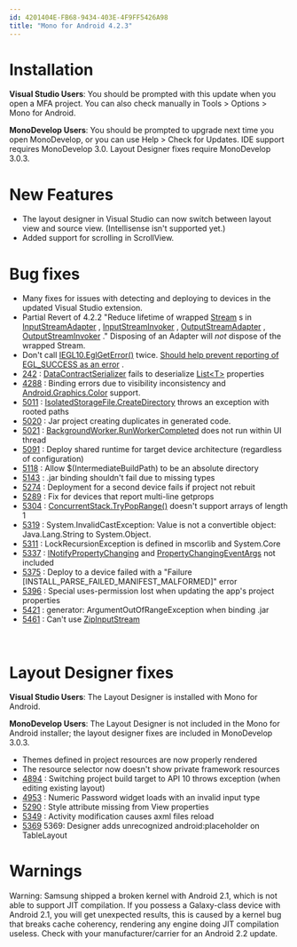 ```yaml
---
id: 4201404E-FB68-9434-403E-4F9FF5426A98
title: "Mono for Android 4.2.3"
---
```


<a name="Installation" class="injected"></a>


# Installation

 **Visual Studio Users**: You should be prompted with this update
when you open a MFA project. You can also check manually in Tools &gt; Options
&gt; Mono for Android.

 **MonoDevelop Users**: You should be prompted to upgrade next
time you open MonoDevelop, or you can use Help &gt; Check for Updates. IDE
support requires MonoDevelop 3.0. Layout Designer fixes require MonoDevelop
3.0.3.

 <a name="New_Features" class="injected"></a>


# New Features

-  The layout designer in Visual Studio can now switch between layout view and source view. (Intellisense isn't supported yet.) 
-  Added support for scrolling in ScrollView.


 <a name="Bug_fixes" class="injected"></a>


# Bug fixes

-  Many fixes for issues with detecting and deploying to devices in the updated Visual Studio extension. 
-  Partial Revert of 4.2.2 "Reduce lifetime of wrapped  [Stream](http://androidapi.xamarin.com/?link=T:System.IO.Stream) s in  [InputStreamAdapter](http://androidapi.xamarin.com/?link=T:Android.Runtime.InputStreamAdapter) ,  [InputStreamInvoker](http://androidapi.xamarin.com/?link=T:Android.Runtime.InputStreamInvoker) ,  [OutputStreamAdapter](http://androidapi.xamarin.com/?link=T:Android.Runtime.OutputStreamAdapter) ,  [OutputStreamInvoker](http://androidapi.xamarin.com/?link=T:Android.Runtime.OutputStreamInvoker) ." Disposing of an Adapter will  *not* dispose of the wrapped Stream. 
-  Don't call  [IEGL10.EglGetError()](http://androidapi.xamarin.com/?link=M:Javax.Microedition.Khronos.Egl.IEGL10.EglGetError) twice.  [Should help prevent reporting of EGL_SUCCESS as an error](http://lists.ximian.com/pipermail/monodroid/2012-May/010484.html) . 
-   [242](https://bugzilla.xamarin.com/show_bug.cgi?id=242) :  <span><span><a href="http://androidapi.xamarin.com/?link=T:System.Runtime.Serialization.DataContractSerializer" target="_blank">DataContractSerializer</a> fails to deserialize <a href="http://androidapi.xamarin.com?link=t:system.collections.generic.list{t}">
    List&lt;T&gt;</a> properties</span></span> 
-   [4288](https://bugzilla.xamarin.com/show_bug.cgi?id=4288) : Binding errors due to visibility inconsistency and  [Android.Graphics.Color](http://androidapi.xamarin.com/?link=T:Android.Graphics.Color) support. 
-   [5011](https://bugzilla.xamarin.com/show_bug.cgi?id=5011) :  <span><span><a href="http://androidapi.xamarin.com/?link=M:System.IO.IsolatedStorage.IsolatedStorageFile.CreateDirectory" target="_blank">IsolatedStorageFile.CreateDirectory</a> throws an exception
    with rooted paths</span></span> 
-   [5020](https://bugzilla.xamarin.com/show_bug.cgi?id=5020) :  <span><span>Jar project creating duplicates in generated
    code.</span></span> 
-   [5021](https://bugzilla.xamarin.com/show_bug.cgi?id=5021) :  <span><span><a href="http://androidapi.xamarin.com/?link=E:System.ComponentModel.BackgroundWorker.RunWorkerCompleted" target="_blank">BackgroundWorker.RunWorkerCompleted</a> does not run within
    UI thread</span></span> 
-   [5091](https://bugzilla.xamarin.com/show_bug.cgi?id=5091) :  <span><span>Deploy shared runtime for target device
    architecture (regardless of configuration)</span></span> 
-   [5118](https://bugzilla.xamarin.com/show_bug.cgi?id=5118) : Allow $(IntermediateBuildPath) to be an absolute directory 
-   [5143](https://bugzilla.xamarin.com/show_bug.cgi?id=5143) :  <span><span>.jar binding shouldn't fail due to missing
    types</span></span> 
-   [5274](https://bugzilla.xamarin.com/show_bug.cgi?id=5274) :  <span><span>Deployment for a second device fails if
    project not rebuit</span></span> 
-   [5289](https://bugzilla.xamarin.com/show_bug.cgi?id=5289) : Fix for devices that report multi-line getprops 
-   [5304](https://bugzilla.xamarin.com/show_bug.cgi?id=5304) :  <span><span><a href="http://androidapi.xamarin.com?link=m:system.collections.concurrent.concurrentstack{t}.trypoprange%28t[]%29">
    ConcurrentStack.TryPopRange()</a> doesn't support arrays of length
    1</span></span> 
-   [5319](https://bugzilla.xamarin.com/show_bug.cgi?id=5319) : System.InvalidCastException: Value is not a convertible object: Java.Lang.String to System.Object. 
-   [5311](https://bugzilla.xamarin.com/show_bug.cgi?id=5311) :  <span><span>LockRecursionException is defined in
    mscorlib and System.Core</span></span> 
-   [5337](https://bugzilla.xamarin.com/show_bug.cgi?id=5337) :  <span><span><a href="http://androidapi.xamarin.com?link=t:system.componentmodel.inotifypropertychanging">
    INotifyPropertyChanging</a> and <a href="http://androidapi.xamarin.com?link=t:system.componentmodel.propertychangingeventargs">
    PropertyChangingEventArgs</a> not included</span></span> 
-   [5375](https://bugzilla.xamarin.com/show_bug.cgi?id=5375) :  <span><span>Deploy to a device failed with a "Failure
    [INSTALL_PARSE_FAILED_MANIFEST_MALFORMED]" error</span></span> 
-   [5396](https://bugzilla.xamarin.com/show_bug.cgi?id=5396) :  <span><span>Special uses-permission lost when updating
    the app's project properties</span></span> 
-   [5421](https://bugzilla.xamarin.com/show_bug.cgi?id=5421) :  <span><span>generator: ArgumentOutOfRangeException when
    binding .jar</span></span> 
-   [5461](https://bugzilla.xamarin.com/show_bug.cgi?id=5461) :  <span><span>Can't use <a href="http://androidapi.xamarin.com/?link=T:Java.Util.Zip.ZipInputStream" target="_blank">ZipInputStream</a></span></span> 


&nbsp;

 <a name="Layout_Designer_fixes" class="injected"></a>


# Layout Designer fixes

 **Visual Studio Users**: The Layout Designer is installed with
Mono for Android.

 **MonoDevelop Users**: The Layout Designer is not included in
the Mono for Android installer; the layout designer fixes are included in
MonoDevelop 3.0.3.

-  Themes defined in project resources are now properly rendered
-  The resource selector now doesn't show private framework resources
-   [4894](https://bugzilla.xamarin.com/show_bug.cgi?id=4894) : Switching project build target to API 10 throws exception (when editing existing layout) 
-   [4953](https://bugzilla.xamarin.com/show_bug.cgi?id=4953) : Numeric Password widget loads with an invalid input type 
-   [5290](https://bugzilla.xamarin.com/show_bug.cgi?id=5290) : Style attribute missing from View properties 
-   [5349](https://bugzilla.xamarin.com/show_bug.cgi?id=5349) : Activity modification causes axml files reload 
-   [5369](https://bugzilla.xamarin.com/show_bug.cgi?id=5369) 5369: Designer adds unrecognized android:placeholder on TableLayout 


 <a name="Warnings" class="injected"></a>


# Warnings

Warning: Samsung shipped a broken kernel with Android 2.1, which is not able
to support JIT compilation. If you possess a Galaxy-class device with Android
2.1, you will get unexpected results, this is caused by a kernel bug that breaks
cache coherency, rendering any engine doing JIT compilation useless. Check with
your manufacturer/carrier for an Android 2.2 update.
